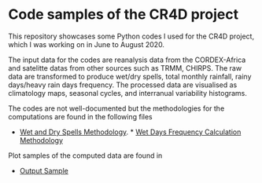 # Code samples of the CR4D project 
This repository showcases some Python codes I used for the CR4D project,
which I was working on in June to August 2020.

The input data for the codes are reanalysis data from the CORDEX-Africa and satelitte datas from other sources such as TRMM, CHIRPS. The raw data are transformed to produce wet/dry spells, total monthly rainfall, rainy days/heavy rain days frequency. The processed data are visualised as climatology maps, seasonal cycles, and interranual variability histograms.   

The codes are not well-documented but the methodologies for the computations are found in the following files
* [Wet and Dry Spells Methodology](https://github.com/tsinampoizina/CR4D_project/blob/master/Sophies_Work_Wet_and_Dry_spells.pdf).  * [Wet Days Frequency Calculation Methodology](https://github.com/tsinampoizina/CR4D_project/blob/master/Sophie_Summary_wet_days_Frequency.pdf)  

Plot samples of the computed data are found in
* [Output Sample](https://github.com/tsinampoizina/CR4D_project/tree/master/output_sample)  
